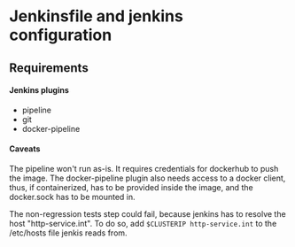 # Jenkinsfile and jenkins configuration

## Requirements

#### Jenkins plugins
* pipeline
* git
* docker-pipeline

#### Caveats
The pipeline won't run as-is. It requires credentials for dockerhub to push the image. The docker-pipeline plugin also needs access to a docker client, thus, if containerized, has to be provided inside the image, and the docker.sock has to be mounted in.

The non-regression tests step could fail, because jenkins has to resolve the host "http-service.int". To do so, add `$CLUSTERIP http-service.int` to the /etc/hosts file jenkis reads from. 